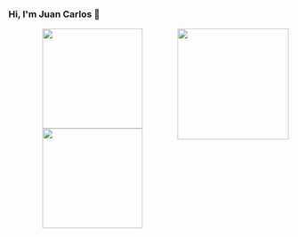 ### Hi, I'm Juan Carlos 🚀

<a href="https://myoctocat.dev/@sw-yx/octocat">
  <img align="right" src="[https://giphy.com/embed/l3978y5HqiEtqupiM](https://media.giphy.com/media/l3978y5HqiEtqupiM/giphy.gif)" width="200" />
</a>

<div align="center">
  <a href="https://github.com/juancarlosbs">
  <img height="180em" src="https://github-readme-stats.vercel.app/api?username=juancarlosbs&show_icons=true&theme=dracula&include_all_commits=true&count_private=true"/>
  <img height="180em" src="https://github-readme-stats.vercel.app/api/top-langs/?username=juancarlosbs&layout=compact&langs_count=7&theme=dracula"/>
</div>
